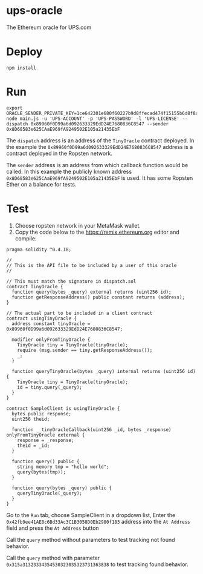 # ups-oracle

The Ethereum oracle for UPS.com

# Deploy

```
npm install
```

# Run

```
export ORACLE_SENDER_PRIVATE_KEY=1ce642301e680f60227b9d8ffecad474f15155b6d8f8a2cb6bde8e85c8a4809a
node main.js -u 'UPS-ACCOUNT' -p 'UPS-PASSWORD' -l 'UPS-LICENSE' --dispatch 0x89960f0D99a6d092633329EdD24E7680836C8547 --sender 0x8D68583e625CAaE969fA9249502E105a21435EbF
```

The `dispatch` address is an address of the `TinyOracle` contract deployed.
In the example the `0x89960f0D99a6d092633329EdD24E7680836C8547` address is a contract deployed in the Ropsten network.

The `sender` address is an address from which callback function would be called. In this example the publicly known address `0x8D68583e625CAaE969fA9249502E105a21435EbF` is used. It has some Ropsten Ether on a balance for tests.

# Test

1. Choose ropsten network in your MetaMask wallet.
2. Copy the code below to the https://remix.ethereum.org editor and compile:


```
pragma solidity ^0.4.18;

//
// This is the API file to be included by a user of this oracle
//

// This must match the signature in dispatch.sol
contract TinyOracle {
  function query(bytes _query) external returns (uint256 id);
  function getResponseAddress() public constant returns (address);
}

// The actual part to be included in a client contract
contract usingTinyOracle {
  address constant tinyOracle = 0x89960f0D99a6d092633329EdD24E7680836C8547;

  modifier onlyFromTinyOracle {
    TinyOracle tiny = TinyOracle(tinyOracle);
    require (msg.sender == tiny.getResponseAddress());
    _;
  }

  function queryTinyOracle(bytes _query) internal returns (uint256 id) {
    TinyOracle tiny = TinyOracle(tinyOracle);
    id = tiny.query(_query);
  }
}

contract SampleClient is usingTinyOracle {
  bytes public response;
  uint256 theid;

  function __tinyOracleCallback(uint256 _id, bytes _response) onlyFromTinyOracle external {
    response = _response;
    theid = _id;
  }

  function query() public {
    string memory tmp = "hello world";
    query(bytes(tmp));
  }

  function query(bytes _query) public {
    queryTinyOracle(_query);
  }
}
```

Go to the `Run` tab, choose SampleClient in a dropdown list, Enter the `0x42fb9ee41AE8c6Bd33Ac3C1B3058D0Eb2980f183` address into the `At Address` field and press the `At Address` button

Call the `query` method without parameters to test tracking not found behavior.

Call the `query` method with parameter `0x315a31323334354530323035323731363838` to test tracking found behavior.
